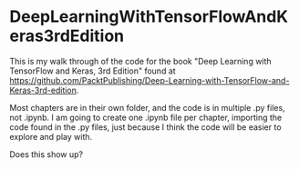 # DeepLearningWithTensorFlowAndKeras3rdEdition
This is my walk through of the code for the book "Deep Learning with TensorFlow and Keras, 3rd Edition" found at https://github.com/PacktPublishing/Deep-Learning-with-TensorFlow-and-Keras-3rd-edition.

Most chapters are in their own folder, and the code is in multiple .py files, not .ipynb. I am going to create one .ipynb file per chapter, importing the code found in the .py files, just because I think the code will be easier to explore and play with.

Does this show up?
